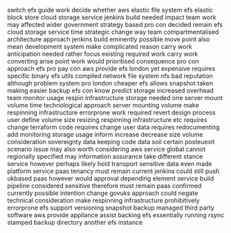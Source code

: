 switch efs guide work decide whether aws elastic file system efs elastic block store cloud storage service jenkins build needed impact team work may affected wider government strategy based pro con decided remain efs cloud storage service time strategic change way team compartmentalised architecture approach jenkins build eminently possible move point also mean development system make complicated reason carry work anticipation needed rather focus existing required work carry work converting arise point work would prioritised consequence pro con approach efs pro pay con aws provide efs london yet expensive requires specific binary efs utils compiled network file system nfs bad reputation although problem system pro london cheaper efs allows snapshot taken making easier backup efs con know predict storage increased overhead team monitor usage respin infrastructure storage needed one server mount volume time technological approach server mounting volume make respinning infrastructure errorprone work required revert design process user define volume size resizing respinning infrastructure etc requires change terraform code requires change user data requires redocumenting add monitoring storage usage inform increase decrease size volume consideration sovereignty data keeping code data soil certain posteuexit scenario issue may also worth considering aws service global cannot regionally specified may information assurance take different stance service however perhaps likely hold transport sensitive data even made platform service paas tenancy must remain current jenkins could still push ukbased paas however would approval depending element service build pipeline considered sensitive therefore must remain paas confirmed currently possible intention change govuks approach could negate technical consideration make respinning infrastructure prohibitively errorprone efs support versioning snapshot backup managed third party software aws provide appliance assist backing efs essentially running rsync stamped backup directory another efs instance